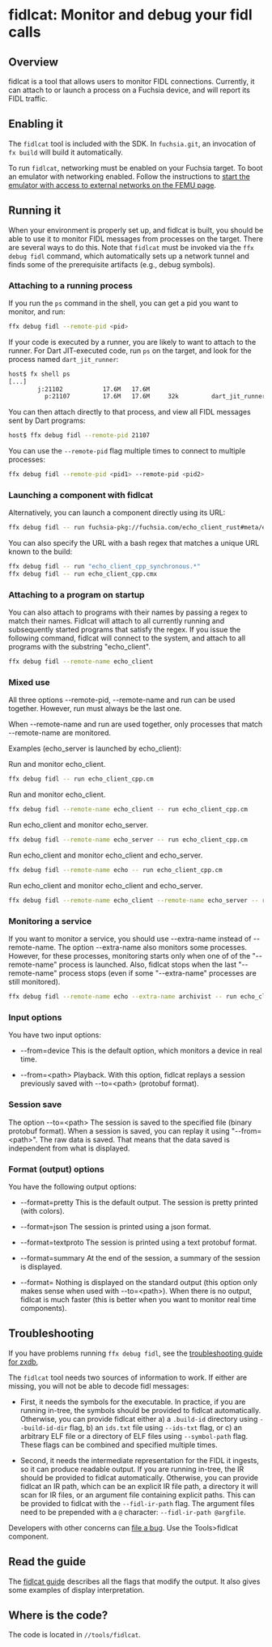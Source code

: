 # fidlcat: Monitor and debug your fidl calls

## Overview

fidlcat is a tool that allows users to monitor FIDL connections. Currently, it
can attach to or launch a process on a Fuchsia device, and will report its FIDL
traffic.

## Enabling it

The `fidlcat` tool is included with the SDK.  In `fuchsia.git`, an invocation of
`fx build` will build it automatically.

To run `fidlcat`, networking must be enabled on your Fuchsia target. To boot an
emulator with networking enabled. Follow the instructions to [start the emulator
with access to external networks on the FEMU
page](/docs/get-started/set_up_femu.md).

## Running it

When your environment is properly set up, and fidlcat is built, you should be
able to use it to monitor FIDL messages from processes on the target. There are
several ways to do this.  Note that `fidlcat` must be invoked via the `ffx debug
fidl` command, which automatically sets up a network tunnel and finds some of
the prerequisite artifacts (e.g., debug symbols).

### Attaching to a running process

If you run the `ps` command in the shell, you can get a pid you want to monitor,
and run:

```sh
ffx debug fidl --remote-pid <pid>
```

If your code is executed by a runner, you are likely to want to attach to the
runner. For Dart JIT-executed code, run `ps` on the target, and look for the process named `dart_jit_runner`:

```sh
host$ fx shell ps
[...]
        j:21102           17.6M   17.6M
          p:21107         17.6M   17.6M     32k         dart_jit_runner.cmx
```

You can then attach directly to that process, and view all FIDL messages sent by
Dart programs:

```sh
host$ ffx debug fidl --remote-pid 21107
```

You can use the `--remote-pid` flag multiple times to connect to multiple processes:

```sh
ffx debug fidl --remote-pid <pid1> --remote-pid <pid2>
```

### Launching a component with fidlcat

Alternatively, you can launch a component directly using its URL:

```sh
ffx debug fidl -- run fuchsia-pkg://fuchsia.com/echo_client_rust#meta/echo_client_rust.cmx
```

You can also specify the URL with a bash regex that matches a unique URL known to the build:

```sh
ffx debug fidl -- run "echo_client_cpp_synchronous.*"
ffx debug fidl -- run echo_client_cpp.cmx
```

### Attaching to a program on startup

You can also attach to programs with their names by passing a regex to
match their names. Fidlcat will attach to all currently running and
subsequently started programs that satisfy the regex. If you issue the following
command, fidlcat will connect to the system, and attach to all programs with the
substring "echo_client".

```sh
ffx debug fidl --remote-name echo_client
```

### Mixed use

All three options --remote-pid, --remote-name and run can be used together.
However, run must always be the last one.

When --remote-name and run are used together, only processes that match
--remote-name are monitored.

Examples (echo_server is launched by echo_client):

Run and monitor echo_client.
```sh
ffx debug fidl -- run echo_client_cpp.cm
```

Run and monitor echo_client.
```sh
ffx debug fidl --remote-name echo_client -- run echo_client_cpp.cm
```

Run echo_client and monitor echo_server.
```sh
ffx debug fidl --remote-name echo_server -- run echo_client_cpp.cm
```

Run echo_client and monitor echo_client and echo_server.
```sh
ffx debug fidl --remote-name echo -- run echo_client_cpp.cm
```

Run echo_client and monitor echo_client and echo_server.
```sh
ffx debug fidl --remote-name echo_client --remote-name echo_server -- run echo_client_cpp.cm
```

### Monitoring a service

If you want to monitor a service, you should use --extra-name instead of --remote-name. The option
--extra-name also monitors some processes. However, for these processes, monitoring starts only
when one of of the "--remote-name" process is launched. Also, fidlcat stops when the last
"--remote-name" process stops (even if some "--extra-name" processes are still monitored).

```sh
ffx debug fidl --remote-name echo --extra-name archivist -- run echo_client_cpp.cm
```

### Input options

You have two input options:

 * --from=device This is the default option, which monitors a device in real time.

 * --from=&lt;path&gt; Playback. With this option, fidlcat replays a session previously saved with
   --to=&lt;path&gt; (protobuf format).

### Session save

The option --to=&lt;path&gt; The session is saved to the specified file (binary protobuf format).
When a session is saved, you can replay it using "--from=&lt;path&gt;". The raw data is saved.
That means that the data saved is independent from what is displayed.

### Format (output) options

You have the following output options:

 * --format=pretty This is the default output. The session is pretty printed (with colors).

 * --format=json The session is printed using a json format.

 * --format=textproto The session is printed using a text protobuf format.

 * --format=summary   At the end of the session, a summary of the session is displayed.

 * --format= Nothing is displayed on the standard output (this option only makes sense when used
 with --to=&lt;path&gt;). When there is no output, fidlcat is much faster (this is better when you
 want to monitor real time components).


## Troubleshooting

If you have problems running `ffx debug fidl`, see the [troubleshooting guide
for zxdb](/docs/development/debugger/running.md),

The `fidlcat` tool needs two sources of information to work.  If either are
missing, you will not be able to decode fidl messages:

 * First, it needs the symbols for the executable. In practice, if you are
   running in-tree, the symbols should be provided to fidlcat automatically.
   Otherwise, you can provide fidlcat either a) a `.build-id` directory using
   `--build-id-dir` flag, b) an `ids.txt` file using `--ids-txt` flag, or c)
   an arbitrary ELF file or a directory of ELF files using `--symbol-path`
   flag. These flags can be combined and specified multiple times.

 * Second, it needs the intermediate representation for the FIDL it ingests, so
   it can produce readable output. If you are running in-tree, the IR should be
   provided to fidlcat automatically. Otherwise, you can provide fidlcat an IR
   path, which can be an explicit IR file path, a directory it will scan for IR
   files, or an argument file containing explicit paths. This can be provided
   to fidlcat with the `--fidl-ir-path` flag. The argument files need to be
   prepended with a `@` character: `--fidl-ir-path @argfile`.

Developers with other concerns can [file a
bug](https://bugs.fuchsia.dev/p/fuchsia/issues/entry).  Use the Tools>fidlcat
component.

## Read the guide

The [fidlcat guide](fidlcat_usage.md) describes all the flags that modify the
output. It also gives some examples of display interpretation.

## Where is the code?

The code is located in `//tools/fidlcat`.
